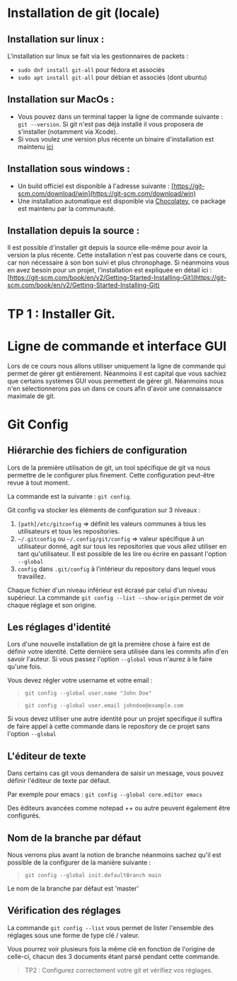 # Installation de git (locale)

## Installation sur linux :

L'installation sur linux se fait via les gestionnaires de packets :

* `sudo dnf install git-all` pour fédora et associés
* `sudo apt install git-all` pour débian et associés (dont ubuntu)

## Installation sur MacOs :

* Vous pouvez dans un terminal tapper la ligne de commande suivante : `git --version`. Si git n'est pas déjà installé il vous proposera de s'installer (notamment via Xcode).
* Si vous voulez une version plus récente un binaire d'installation est maintenu [ici](https://git-scm.com/download/mac)

## Installation sous windows : 

* Un build officiel est disponible à l'adresse suivante : [https://git-scm.com/download/win](https://git-scm.com/download/win)
* Une installation automatique est disponible via [Chocolatey](https://chocolatey.org/packages/git), ce package est maintenu par la communauté.

## Installation depuis la source :

Il est possible d'installer git depuis la source elle-même pour avoir la version la plus récente. Cette installation n'est pas couverte dans ce cours, car non nécessaire à son bon suivi et plus chronophage. 
Si néanmoins vous en avez besoin pour un projet, l'installation est expliquée en détail ici : [https://git-scm.com/book/en/v2/Getting-Started-Installing-Git](https://git-scm.com/book/en/v2/Getting-Started-Installing-Git)


# TP 1 : Installer Git.


# Ligne de commande et interface GUI

Lors de ce cours nous allons utiliser uniquement la ligne de commande qui permet de gérer git entièrement. Néanmoins il est capital que vous sachiez que certains systèmes GUI vous permettent de gérer git. Néanmoins nous n'en sélectionnerons pas un dans ce cours afin d'avoir une connaissance maximale de git. 

# Git Config

## Hiérarchie des fichiers de configuration

Lors de la première utilisation de git, un tool spécifique de git va nous permettre de le configurer plus finement. Cette configuration peut-être revue à tout moment. 

La commande est la suivante : `git config`.

Git config va stocker les éléments de configuration sur 3 niveaux : 

1) `[path]/etc/gitconfig` => définit les valeurs communes à tous les utilisateurs et tous les repositories.
2) `~/.gitconfig` ou `~/.config/git/config` => valeur spécifique à un utilisateur donné, agit sur tous les repositories que vous allez utiliser en tant qu'utilisateur. Il est possible de les lire ou écrire en passant l'option `--global`
3) `config` dans `.git/config` à l'intérieur du repository dans lequel vous travaillez. 

Chaque fichier d'un niveau inférieur est écrasé par celui d'un niveau supérieur. La commande `git config --list --show-origin` permet de voir chaque réglage et son origine.

## Les réglages d'identité

Lors d'une nouvelle installation de git la première chose à faire est de définir votre identité. Cette dernière sera utilisée dans les commits afin d'en savoir l'auteur. Si vous passez l'option `--global` vous n'aurez à le faire qu'une fois. 

Vous devez régler votre username et votre email : 

> `git config --global user.name "John Doe"`
 
> `git config --global user.email johndoe@example.com`

Si vous devez utiliser une autre identité pour un projet specifique il suffira de faire appel à cette commande dans le repository de ce projet sans l'option `--global`

## L'éditeur de texte

Dans certains cas git vous demandera de saisir un message, vous pouvez définir l'éditeur de texte par défaut. 

Par exemple pour emacs : `git config --global core.editor emacs`

Des éditeurs avancées comme notepad ++ ou autre peuvent également être configurés. 

## Nom de la branche par défaut

Nous verrons plus avant la notion de branche néanmoins sachez qu'il est possible de la configurer de la manière suivante : 

> `git config --global init.defaultBranch main`

Le nom de la branche par défaut est 'master'

## Vérification des réglages 

La commande `git config --list` vous permet de lister l'ensemble des réglages sous une forme de type clé / valeur. 

Vous pourrez voir plusieurs fois la même clé en fonction de l'origine de celle-ci, chacun des 3 documents étant parsé pendant cette commande.

> TP2 : Configurez correctement votre git et vérifiez vos réglages.  


